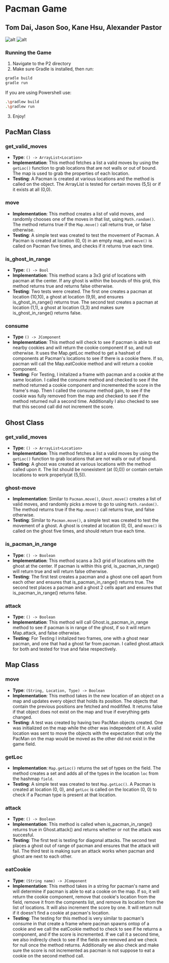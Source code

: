 # Pacman Game

## Tom Dai, Jason Soo, Kane Hsu, Alexander Pastor

![alt](./Projects/P2/app/src/main/resources/start.png)
![alt](./Projects/P2/app/src/main/resources/game.png)
### Running the Game
1. Navigate to the P2 directory
2. Make sure Gradle is installed, then run:
```bash
gradle build
gradle run
```

If you are using Powershell use:
```bash
.\gradlew build
.\gradlew run
```
3. Enjoy!

## PacMan Class

### get_valid_moves

- **Type**: `() -> ArrayList<Location>`
- **Implementation**: This method fetches a list a valid moves by using the `getLoc()` function to grab locations that are not walls or out of bound. The map is used to grab the properties of each location.
- **Testing**: A Pacman is created at various locations and the method is called on the object. The ArrayList is tested for certain moves (5,5) or if it exists at all (0,0). 

### move

- **Implementation**: This method creates a list of valid moves, and randomly chooses one of the moves in that list, using `Math.random()`. The method returns true if the `Map.move()` call returns true, or false otherwise.
- **Testing**: A simple test was created to test the movement of Pacman. A Pacman is created at location (0, 0) in an empty map, and `move()` is called on Pacman five times, and checks if it returns true each time.

### is_ghost_in_range
- **Type**: `() -> Bool`
- **Implementation**: This method scans a 3x3 grid of locations with pacman at the center. If any ghost is within the bounds of this grid, this method returns true and returns false otherwise.
- **Testing**: Two tests were created. The first one creates a pacman at location (10,10), a ghost at location (9,9), and ensures is_ghost_in_range() returns true. The second test creates a pacman at location (1,1), a ghost at location (3,3) and makes sure is_ghost_in_range() returns false.

### consume
- **Type** `() -> JComponent`
- **Implementation**: This method will check to see if pacman is able to eat nearby cookies and will return the cookie component if so, and null otherwise. It uses the Map.getLoc method to get a hashset of components at Pacman's locations to see if there is a cookie there. If so, pacman will call the Map.eatCookie method and will return a cookie component.
- **Testing**: For Testing, I initalized a frame with pacman and a cookie at the same location. I called the consume method and checked to see if the method returned a cookie component and incremented the score in the frame's map. Then I called the consume method gain, to see if the cookie was fully removed from the map and checked to see if the method returned null a second time. Additionally I also checked to see that this second call did not increment the score. 

## Ghost Class

### get_valid_moves
- **Type**: `() -> ArrayList<Location>`
- **Implementation**: This method fetches a list a valid moves by using the `getLoc()` function to grab locations that are not walls or out of bound.
- **Testing**: A ghost was created at various locations with the method called upon it. The list should be nonexistent (at (0,0)) or contain certain locations to work properly(at (5,5)).
### ghost-move

- **Implementation**: Similar to `Pacman.move()`, `Ghost.move()` creates a list of valid moves, and randomly picks a move to go to using `Math.random()`. The method returns true if the `Map.move()` call returns true, and false otherwise.
- **Testing**: Similar to `Pacman.move()`, a simple test was created to test the movement of a ghost. A ghost is created at location (0, 0), and `move()` is called on the ghost five times, and should return true each time.

### is_pacman_in_range
- **Type**: `() -> Boolean` 
- **Implementation**: This method scans a 3x3 grid of locations with the ghost at the center. If pacman is within this grid, is_pacman_in_range() will return true and will return false otherwise.
- **Testing**: The first test creates a pacman and a ghost one cell apart from each other and ensures that is_pacman_in_range() returns true. The second test places a pacman and a ghost 2 cells apart and ensures that is_pacman_in_range() returns false.

### attack
- **Type**: `() -> Boolean` 
- **Implementation**: This method will call Ghost.is_pacman_in_range method to see if pacman is in range of the ghost, if so it will return Map.attack, and false otherwise.
- **Testing**: For Testing I initalized two frames, one with a ghost near pacman, and one that had a ghost far from pacman. I called ghost.attack for both and tested for true and false respectively.

## Map Class

### move
- **Type**: `(String, Location, Type) -> Boolean`
- **Implementation**: This method takes in the new location of an object on a map and updates every object that holds its position. The objects that contain the previous positions are fetched and modififed. It returns false if that object does not exist on the map and true if everything gets changed.
- **Testing**: A test was created by having two PacMan objects created. One was initialized on the map while the other was independent of it. A valid location was sent to move the objects with the expectation that only the PacMan on the map would be moved as the other did not exist in the game field.
### getLoc
- **Implementation**: `Map.getLoc()` returns the set of types on the field. The method creates a set and adds all of the types in the location `loc` from the hashmap `field`.
- **Testing**: A simple test was created to test `Map.getLoc()`. A Pacman is created at location (0, 0), and `getLoc` is called on the location (0, 0) to check if a Pacman type is present at that location.

### attack
- **Type**: `() -> Boolean` 
- **Implementation**: This method is called when is_pacman_in_range() returns true in Ghost.attack() and returns whether or not the attack was succesful.
- **Testing**: The first test is testing for diagonal attacks. The second test places a ghost out of range of pacman and ensures that the attack will fail. The third test is making sure an attack works when pacman and ghost are next to each other.

### eatCookie
- **Type**: `(String name) -> JComponent`
- **Implementation**: This method takes in a string for pacman's name and will determine if pacman is able to eat a cookie on the map. If so, it will return the cookie component, remove that cookie's location from the field, remove it from the compnents list, and remove its location from the list of locations. It will also increment the score by one. It will return null if it doesn't find a cookie at pacman's location.
- **Testing**: The testing for this method is very similar to pacman's consume in that create a frame where pacman spawns ontop of a cookie and we call the eatCookie method to check to see if he returns a component, and if the score is incremented. If we call it a second time, we also indirecly check to see if the fields are removed and we check for null once the method returns. Additionally we also check and make sure the score is not incremented as pacman is not suppose to eat a cookie on the second method call.
